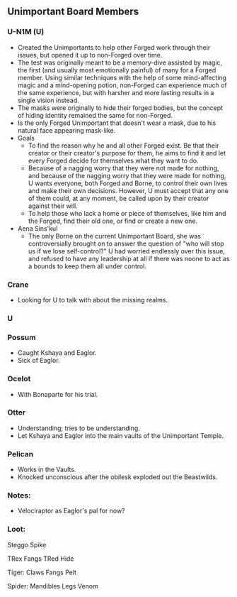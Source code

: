 ## Unimportant Board Members
### U-N1M (U)
  * Created the Unimportants to help other Forged work through their issues, but opened it up to non-Forged over time.
  * The test was originally meant to be a memory-dive assisted by magic, the first (and usually most emotionally painful) of many for a Forged member.  Using similar techniques with the help of some mind-affecting magic and a mind-opening potion, non-Forged can experience much of the same experience, but with harsher and more lasting results in a single vision instead.
  * The masks were originally to hide their forged bodies, but the concept of hiding identity remained the same for non-Forged.
  * Is the only Forged Unimportant that doesn't wear a mask, due to his natural face appearing mask-like.
  * Goals 
      * To find the reason why he and all other Forged exist.  Be that their creator or their creator's purpose for them, he aims to find it and let every Forged decide for themselves what they want to do.
      * Because of a nagging worry that they were not made for nothing, and because of the nagging worry that they were made for nothing, U wants everyone, both Forged and Borne, to control their own lives and make their own decisions.  However, U must accept that any one of them could, at any moment, be called upon by their creator against their will.
      * To help those who lack a home or piece of themselves, like him and the Forged, find their old one, or find or create a new one. 
* Aena Sins'kul
  * The only Borne on the current Unimportant Board, she was controversially brought on to answer the question of "who will stop us if we lose self-control?"  U had worried endlessly over this issue, and refused to have any leadership at all if there was noone to act as a bounds to keep them all under control.

### Crane
* Looking for U to talk with about the missing realms.

### U

### Possum
* Caught Kshaya and Eaglor.
* Sick of Eaglor.

### Ocelot
* With Bonaparte for his trial.

### Otter
* Understanding; tries to be understanding.
* Let Kshaya and Eaglor into the main vaults of the Unimportant Temple.

### Pelican
* Works in the Vaults.
* Knocked unconscious after the obilesk exploded out the Beastwilds.

### Notes:
* Velociraptor as Eaglor's pal for now?

### Loot:
Steggo Spike

TRex Fangs
TRed Hide

Tiger:
Claws
Fangs
Pelt

Spider:
Mandibles
Legs
Venom
